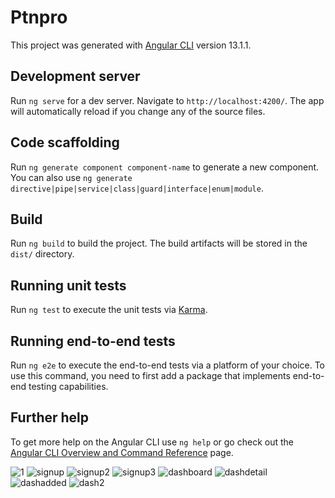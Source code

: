 # Ptnpro

This project was generated with [Angular CLI](https://github.com/angular/angular-cli) version 13.1.1.

## Development server

Run `ng serve` for a dev server. Navigate to `http://localhost:4200/`. The app will automatically reload if you change any of the source files.

## Code scaffolding

Run `ng generate component component-name` to generate a new component. You can also use `ng generate directive|pipe|service|class|guard|interface|enum|module`.

## Build

Run `ng build` to build the project. The build artifacts will be stored in the `dist/` directory.

## Running unit tests

Run `ng test` to execute the unit tests via [Karma](https://karma-runner.github.io).

## Running end-to-end tests

Run `ng e2e` to execute the end-to-end tests via a platform of your choice. To use this command, you need to first add a package that implements end-to-end testing capabilities.

## Further help

To get more help on the Angular CLI use `ng help` or go check out the [Angular CLI Overview and Command Reference](https://angular.io/cli) page.

![1](https://user-images.githubusercontent.com/41324656/184006915-1bcb7ef5-454d-49f4-a139-3c13de357523.PNG)
![signup](https://user-images.githubusercontent.com/41324656/184007149-931a492c-7ef1-4eba-9d50-8fedf339e33f.PNG)
![signup2](https://user-images.githubusercontent.com/41324656/184007259-15535451-4289-4f67-99ab-b50546cef634.PNG)
![signup3](https://user-images.githubusercontent.com/41324656/184007392-d359798c-88a7-486f-93de-fa6ccf713dd3.PNG)
![dashboard](https://user-images.githubusercontent.com/41324656/184007501-4b4bb804-0a52-45a1-aefd-b425bc4b2ac6.PNG)
![dashdetail](https://user-images.githubusercontent.com/41324656/184007740-ca9a0861-d306-4a90-8666-aedf58c010cc.PNG)
![dashadded](https://user-images.githubusercontent.com/41324656/184007863-c212a854-5464-428c-91f3-9fc675675593.PNG)
![dash2](https://user-images.githubusercontent.com/41324656/184008003-571bf7fc-5d2c-4047-b6fe-01ada8566315.PNG)


